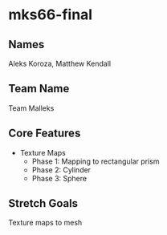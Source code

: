 # mks66-final

## Names
Aleks Koroza, Matthew Kendall

## Team Name
Team Malleks

## Core Features
- Texture Maps
  - Phase 1: Mapping to rectangular prism
  - Phase 2: Cylinder
  - Phase 3: Sphere


## Stretch Goals
Texture maps to mesh

